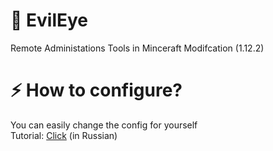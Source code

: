 # 🔌 EvilEye
Remote Administations Tools in Minceraft Modifcation (1.12.2)

# ⚡ How to configure?
You can easily change the config for yourself  
Tutorial: [Click](https://www.youtube.com/watch?v=-UbPvcfwLx0) (in Russian)
